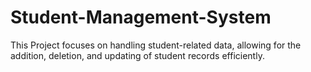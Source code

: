 # Student-Management-System
This Project focuses on handling student-related data, allowing for the addition, deletion, and updating of student records efficiently.
